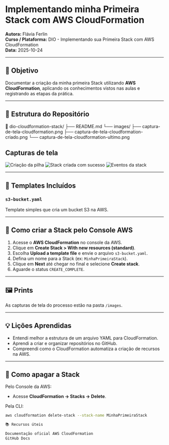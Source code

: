 # Implementando minha Primeira Stack com AWS CloudFormation

**Autora:** Flávia Ferlin  
**Curso / Plataforma:** DIO - Implementando sua Primeira Stack com AWS CloudFormation  
**Data:** 2025-10-24  

---

## 🎯 Objetivo
Documentar a criação da minha primeira Stack utilizando **AWS CloudFormation**, aplicando os conhecimentos vistos nas aulas e registrando as etapas da prática.

---

## 📂 Estrutura do Repositório
📁 dio-cloudformation-stack/
├── README.md
└── images/
    ├── captura-de-tela-cloudformation.png
    ├── captura-de-tela-cloudformation-criado.png
    └── captura-de-tela-cloudformation-ultimo.png

## Capturas de tela

![Criação da pilha](images/captura-cloudformation-inicio.png)
![Stack criada com sucesso](images/captura-cloudformation-final.png)
![Eventos da stack](images/captura-cloudformation-eventos.png)


---

## 🚀 Templates Incluídos
### `s3-bucket.yaml`
Template simples que cria um bucket S3 na AWS.

---

## 🧰 Como criar a Stack pelo Console AWS
1. Acesse o **AWS CloudFormation** no console da AWS.  
2. Clique em **Create Stack > With new resources (standard)**.  
3. Escolha **Upload a template file** e envie o arquivo `s3-bucket.yaml`.  
4. Defina um nome para a Stack (ex: `MinhaPrimeiraStack`).  
5. Clique em **Next** até chegar no final e selecione **Create stack**.  
6. Aguarde o status `CREATE_COMPLETE`.  

---

## 🖼️ Prints
As capturas de tela do processo estão na pasta `/images`.

---

## 💡 Lições Aprendidas
- Entendi melhor a estrutura de um arquivo YAML para CloudFormation.  
- Aprendi a criar e organizar repositórios no GitHub.  
- Compreendi como o CloudFormation automatiza a criação de recursos na AWS.  

---

## 🧹 Como apagar a Stack
Pelo Console da AWS:
- Acesse **CloudFormation → Stacks → Delete**.

Pela CLI:
```bash
aws cloudformation delete-stack --stack-name MinhaPrimeiraStack

📚 Recursos úteis

Documentação oficial AWS CloudFormation
GitHub Docs




